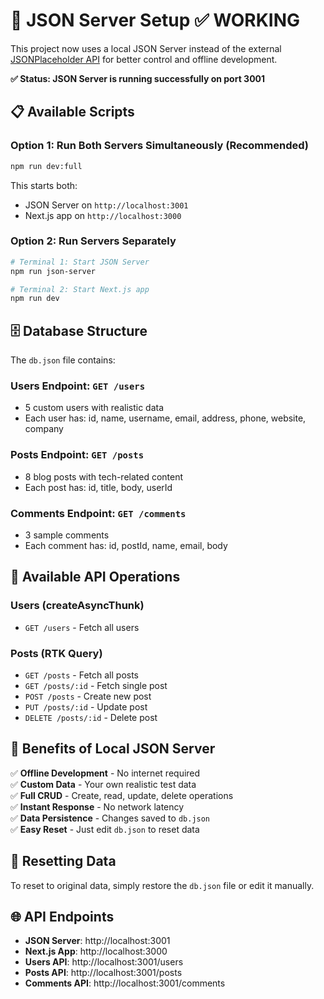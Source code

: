 # 🚀 JSON Server Setup ✅ WORKING

This project now uses a local JSON Server instead of the external [JSONPlaceholder API](https://jsonplaceholder.typicode.com/users) for better control and offline development.

**✅ Status: JSON Server is running successfully on port 3001**

## 📋 Available Scripts

### Option 1: Run Both Servers Simultaneously (Recommended)
```bash
npm run dev:full
```
This starts both:
- JSON Server on `http://localhost:3001`
- Next.js app on `http://localhost:3000`

### Option 2: Run Servers Separately
```bash
# Terminal 1: Start JSON Server
npm run json-server

# Terminal 2: Start Next.js app
npm run dev
```

## 🗄️ Database Structure

The `db.json` file contains:

### Users Endpoint: `GET /users`
- 5 custom users with realistic data
- Each user has: id, name, username, email, address, phone, website, company

### Posts Endpoint: `GET /posts`
- 8 blog posts with tech-related content
- Each post has: id, title, body, userId

### Comments Endpoint: `GET /comments`
- 3 sample comments
- Each comment has: id, postId, name, email, body

## 🔧 Available API Operations

### Users (createAsyncThunk)
- `GET /users` - Fetch all users

### Posts (RTK Query)
- `GET /posts` - Fetch all posts
- `GET /posts/:id` - Fetch single post
- `POST /posts` - Create new post
- `PUT /posts/:id` - Update post
- `DELETE /posts/:id` - Delete post

## 🎯 Benefits of Local JSON Server

✅ **Offline Development** - No internet required  
✅ **Custom Data** - Your own realistic test data  
✅ **Full CRUD** - Create, read, update, delete operations  
✅ **Instant Response** - No network latency  
✅ **Data Persistence** - Changes saved to `db.json`  
✅ **Easy Reset** - Just edit `db.json` to reset data  

## 🔄 Resetting Data

To reset to original data, simply restore the `db.json` file or edit it manually.

## 🌐 API Endpoints

- **JSON Server**: http://localhost:3001
- **Next.js App**: http://localhost:3000
- **Users API**: http://localhost:3001/users
- **Posts API**: http://localhost:3001/posts
- **Comments API**: http://localhost:3001/comments
